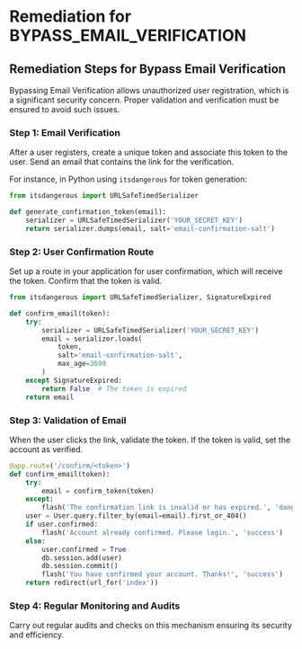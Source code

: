 # Remediation for BYPASS_EMAIL_VERIFICATION

## Remediation Steps for Bypass Email Verification
Bypassing Email Verification allows unauthorized user registration, which is a significant security concern. Proper validation and verification must be ensured to avoid such issues.

### Step 1: Email Verification
After a user registers, create a unique token and associate this token to the user. Send an email that contains the link for the verification.

For instance, in Python using `itsdangerous` for token generation:

```python
from itsdangerous import URLSafeTimedSerializer

def generate_confirmation_token(email):
    serializer = URLSafeTimedSerializer('YOUR_SECRET_KEY')
    return serializer.dumps(email, salt='email-confirmation-salt')
```

### Step 2: User Confirmation Route
Set up a route in your application for user confirmation, which will receive the token. Confirm that the token is valid.

```python
from itsdangerous import URLSafeTimedSerializer, SignatureExpired

def confirm_email(token):
    try:
        serializer = URLSafeTimedSerializer('YOUR_SECRET_KEY')
        email = serializer.loads(
            token,
            salt='email-confirmation-salt',
            max_age=3600
        )
    except SignatureExpired:
        return False  # The token is expired
    return email
```

### Step 3: Validation of Email
When the user clicks the link, validate the token. If the token is valid, set the account as verified.

```python
@app.route('/confirm/<token>')
def confirm_email(token):
    try:
        email = confirm_token(token)
    except:
        flash('The confirmation link is invalid or has expired.', 'danger')
    user = User.query.filter_by(email=email).first_or_404()
    if user.confirmed:
        flash('Account already confirmed. Please login.', 'success')
    else:
        user.confirmed = True
        db.session.add(user)
        db.session.commit()
        flash('You have confirmed your account. Thanks!', 'success')
    return redirect(url_for('index'))
```

### Step 4: Regular Monitoring and Audits
Carry out regular audits and checks on this mechanism ensuring its security and efficiency.